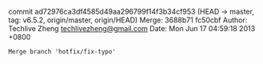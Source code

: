 commit ad72976ca3df4585d49aa296799f14f3b34cf953 (HEAD -> master, tag: v6.5.2, origin/master, origin/HEAD)
Merge: 3688b71 fc50cbf
Author: Techlive Zheng <techlivezheng@gmail.com>
Date:   Mon Jun 17 04:59:18 2013 +0800

    Merge branch 'hotfix/fix-typo'
